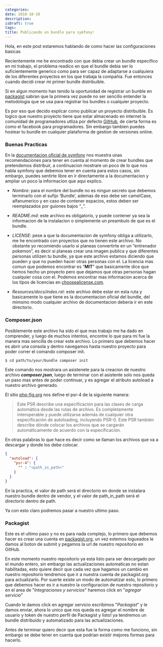 ```yaml
---
categories:
date: 2018-10-10
description: 
isDraft: true
tags:
title: Publicando un bundle para symfony!
---
```


Hola, en este post estaremos hablando de como hacer las configuraciones basicas

Recientemente me he encontrado con que debia crear un bundle especifico en mi 
trabajo, el problema readico en que el bundle debia ser lo suficientemente 
generico como para ser capaz de adaptarse a cualquiera de los diferentes 
proyectos en los que trabaja la compañia. Fue entonces cuando decidi crear mi
primer bundle distribuible.

Si en algun momento han tenido la oportunidad de registrar un bunble en 
[packagist](https://packagist.org/) sabran que la primera vez puede no ser 
sencillo entender la metodologia que se usa para registrar los bundles o 
cualquier proyecto.

Es por eso que decido explicar como publicar un proyecto distribuible. Es 
logico que nuestro proyecto tiene que estar almacenado en internet la comunidad
de programadores utliza por defecto [GitHub](https://github.com/), de cierta
forma es como el facebook para programadores. Sin embargo tambien puedes 
hostear tu bundle en cualquier plataforma de gestion de versiones online.

### Buenas Practicas

En la [documentacion oficial de symfony](https://symfony.com/doc/current/bundles/best_practices.html)
nos muestra unas recomendaciones para tener en cuenta al momento de crear 
bundles que pretendemos distribuir, a continuacion mostrare un poco de lo que 
nos habla symfony que debemos tener en cuenta para estos casos, sin embargo, 
puedes sentirte libre en ir directamente a la documentacion y ampliar un poco 
la informacion que aqui explico.

- *Nombre*: para el nombre del bundle no es ningun secreto que debemos 
terminarlo con el sufijo ‘Bundle’, ademas de eso debe ser camelCase, 
alfanumerico y en caso de contener espacios, estos deben ser reemplazados por 
guiones bajos “_”.

- *README.md*: este archivo es obligatorio, y puede contener ya sea la 
informacion de la instalacion o simplemente un preambulo de que es el bundle.

- *LICENSE*: pese a que la documentacion de symfony obliga a utilizarlo, me he
encontrado con proyectos que no tienen este archivo. No obstante yo recomiendo 
usarlo si planeas convertirte en un “entrenador pokemon”, es decir si planeas 
crear una imagen publica y que diferentes personas utilizen tu bundle, ya que 
este archivo estamos diciendo que pueden y que no pueden hacer otras personas 
con el. La licencia mas comun que podemos encontrar es “**MIT**” que 
basicamente dice que hemos hecho un proyecto pero que dejamos que otras personas
hagan cualquier cosa con el. Podemos encontrar mas informacion acerca de los 
tipos de licencias en [choosealicense.com](http://choosealicense.com/).

- *Resources/docs/index.rst*: este archivo debe estar en esta ruta y basicamente 
lo que tiene es la documentacion oficial del bundle, del mimsmo modo cualquier 
archivo de documentacion deberia ir en este directorio.

### Composer.json

Posiblemente este archivo ha sido el que mas trabajo me ha dado en comprender, 
y luego de muchos intentos, encontre lo que para mi fue la manera mas sencilla 
de crear este archivo. Lo primero que debemos hacer es abrir una consola y dentro 
navegamos hasta nuestro proyecto para poder correr el comando composer init.

```bash
$ cd path/to/your/bundle composer init
```

Este comando nos mostrara un asistenete para la creacion de nuestro archivo 
***composer.json***, luego de terminar con el asistente solo nos queda un paso mas 
antes de poder continuar, y es agregar el atributo autoload a nuestro archivo 
generado.

El sitio [php-fig.org](http://www.php-fig.org/psr/psr-4/) nos define el psr-4 de 
la siguiente manera:

> Este PSR describe una especificación para las clases de carga automática desde 
> las rutas de archivo. Es completamente interoperable y puede utilizarse además 
> de cualquier otra especificación de autoloading, incluyendo PSR-0. Este PSR 
> también describe dónde colocar los archivos que se cargarán automáticamente de
> acuerdo con la especificación.

En otras palabras lo que hace es decir como se llaman los archivos que va a 
descargar y donde los debe colocar.

```json
{
  "autoload": {
    "psr-4": {
      "" : "<path_in_path>"
    }
  }
}
```

En la practica, el valor de path será el directorio en donde se instalara nuestro 
bundle dentro de vendor, y el valor de path_in_path será el directorio dentro de 
path.

Ya con esto claro podremos pasar a nuestro ultimo paso.

### Packagist

Este es el ultimo paso y no es para nada complejo, lo primero que debemos hacer es 
crear una cuenta en [packagist.org](https://packagist.org/), un vez estemos 
logueados le damos al boton de submit y pegamos la url de nuestro repositorio en 
GitHub.

En este momento nuestro repositorio ya esta listo para ser descargado por el mundo 
entero, sin embargo las actualizaciones automaticas no estan habilitadas, esto 
quiere decir que cada vez que hagamos un cambio en nuestro repositorio tendremos 
que ir a nuestra cuenta de packagist.org para actualizarlo. Por suerte existe un 
modo de automatizar esto, lo primero que debemos hacer es ir a nuestro la 
configuracion de nuestro repositorio y en el area de "*Integraciones y servicios*"
haremos click en "*agregar servicio*"

Cuando le damos click en agregar servicio escribimos "*Packagist*" y le damos 
enviar, ahora lo unico que nos queda es agregar el nombre de usuario y token de 
nuestro perfil de Packagist y listo! ya tendremos un bundle distribuido y 
automatizado para las actualizaciones.

Antes de terminar quiero decir que esta fue la forma como me funciono, sin embargo 
se debe tener en cuenta que podrian existir mejores formas para hacerlo.
